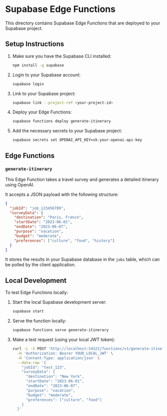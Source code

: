 # Supabase Edge Functions

This directory contains Supabase Edge Functions that are deployed to your Supabase project.

## Setup Instructions

1. Make sure you have the Supabase CLI installed:
   ```bash
   npm install -g supabase
   ```

2. Login to your Supabase account:
   ```bash
   supabase login
   ```

3. Link to your Supabase project:
   ```bash
   supabase link --project-ref <your-project-id>
   ```

4. Deploy your Edge Functions:
   ```bash
   supabase functions deploy generate-itinerary
   ```

5. Add the necessary secrets to your Supabase project:
   ```bash
   supabase secrets set OPENAI_API_KEY=sk-your-openai-api-key
   ```

## Edge Functions

### `generate-itinerary`

This Edge Function takes a travel survey and generates a detailed itinerary using OpenAI.

It accepts a JSON payload with the following structure:
```json
{
  "jobId": "job_123456789",
  "surveyData": {
    "destination": "Paris, France",
    "startDate": "2023-06-01",
    "endDate": "2023-06-07",
    "purpose": "vacation",
    "budget": "moderate",
    "preferences": ["culture", "food", "history"]
  }
}
```

It stores the results in your Supabase database in the `jobs` table, which can be polled by the client application.

## Local Development

To test Edge Functions locally:

1. Start the local Supabase development server:
   ```bash
   supabase start
   ```

2. Serve the function locally:
   ```bash
   supabase functions serve generate-itinerary
   ```

3. Make a test request (using your local JWT token):
   ```bash
   curl -L -X POST 'http://localhost:54321/functions/v1/generate-itinerary' \
     -H 'Authorization: Bearer YOUR_LOCAL_JWT' \
     -H 'Content-Type: application/json' \
     --data-raw '{
       "jobId": "test_123",
       "surveyData": {
         "destination": "New York",
         "startDate": "2023-06-01",
         "endDate": "2023-06-07",
         "purpose": "vacation",
         "budget": "moderate",
         "preferences": ["culture", "food"]
       }
     }'
   ``` 